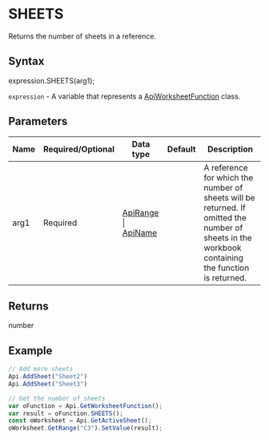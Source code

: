 # SHEETS

Returns the number of sheets in a reference.

## Syntax

expression.SHEETS(arg1);

`expression` - A variable that represents a [ApiWorksheetFunction](../ApiWorksheetFunction.md) class.

## Parameters

| **Name** | **Required/Optional** | **Data type** | **Default** | **Description** |
| ------------- | ------------- | ------------- | ------------- | ------------- |
| arg1 | Required | [ApiRange](../../ApiRange/ApiRange.md) &#124; [ApiName](../../ApiName/ApiName.md) |  | A reference for which the number of sheets will be returned. If omitted the number of sheets in the workbook containing the function is returned. |

## Returns

number

## Example



```javascript
// Add more sheets
Api.AddSheet("Sheet2")
Api.AddSheet("Sheet3")

// Get the number of sheets
var oFunction = Api.GetWorksheetFunction();
var result = oFunction.SHEETS();
const oWorksheet = Api.GetActiveSheet();
oWorksheet.GetRange("C3").SetValue(result);

```
